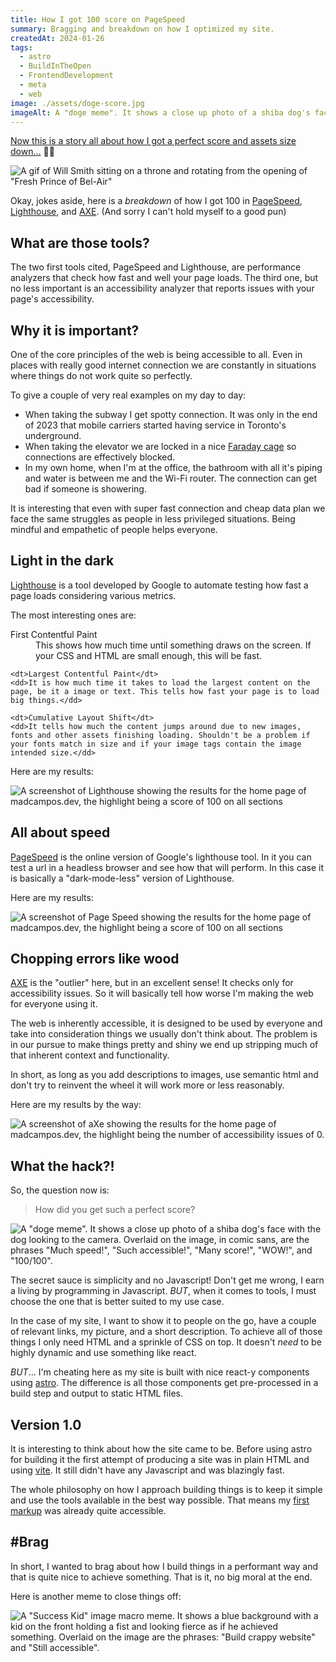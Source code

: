 ```yaml
---
title: How I got 100 score on PageSpeed
summary: Bragging and breakdown on how I optimized my site.
createdAt: 2024-01-26
tags:
  - astro
  - BuildInTheOpen
  - FrontendDevelopment
  - meta
  - web
image: ./assets/doge-score.jpg
imageAlt: A "doge meme". It shows a close up photo of a shiba dog's face with the dog looking to the camera. Overlaid on the image, in comic sans, are the phrases "Much speed!", "Such accessible!", "Many score!", "WOW!", and "100/100".
---
```

[Now this is a story all about how I got a perfect score and assets size down...](https://youtu.be/1nCqRmx3Dnw?si=QhtnwGRPyCN0u_rE) 🎤🎶

![A gif of Will Smith sitting on a throne and rotating from the opening of "Fresh Prince of Bel-Air"](./assets/fresh-prince-of-bel-air.gif)

Okay, jokes aside, here is a _breakdown_ of how I got 100 in [PageSpeed](https://pagespeed.web.dev/), [Lighthouse](https://developer.chrome.com/docs/lighthouse/overview/), and [AXE](https://www.deque.com/axe/devtools/chrome-browser-extension/). (And sorry I can't hold myself to a good pun)

## What are those tools?

The two first tools cited, PageSpeed and Lighthouse, are performance analyzers that check how fast and well your page loads. The third one, but no less important is an accessibility analyzer that reports issues with your page's accessibility.

## Why it is important?

One of the core principles of the web is being accessible to all. Even in places with really good internet connection we are constantly in situations where things do not work quite so perfectly.

To give a couple of very real examples on my day to day:
- When taking the subway I get spotty connection. It was only in the end of 2023 that mobile carriers started having service in Toronto's underground.
- When taking the elevator we are locked in a nice [Faraday cage](https://en.wikipedia.org/wiki/Faraday_cage) so connections are effectively blocked.
- In my own home, when I'm at the office, the bathroom with all it's piping and water is between me and the Wi-Fi router. The connection can get bad if someone is showering.

It is interesting that even with super fast connection and cheap data plan we face the same struggles as people in less privileged situations. Being mindful and empathetic of people helps everyone.

## Light in the dark

[Lighthouse](https://developer.chrome.com/docs/lighthouse/overview/) is a tool developed by Google to automate testing how fast a page loads considering various metrics.

The most interesting ones are:
<dl>
	<dt>First Contentful Paint</dt>
	<dd>This shows how much time until something draws on the screen. If your CSS and HTML are small enough, this will be fast.</dd>
	
	<dt>Largest Contentful Paint</dt>
	<dd>It is how much time it takes to load the largest content on the page, be it a image or text. This tells how fast your page is to load big things.</dd>
	
	<dt>Cumulative Layout Shift</dt>
	<dd>It tells how much the content jumps around due to new images, fonts and other assets finishing loading. Shouldn't be a problem if your fonts match in size and if your image tags contain the image intended size.</dd>
</dl>

Here are my results:

![A screenshot of Lighthouse showing the results for the home page of madcampos.dev, the highlight being a score of 100 on all sections](./assets/lighthouse.png)

## All about speed

[PageSpeed](https://pagespeed.web.dev/) is the online version of Google's lighthouse tool. In it you can test a url in a headless browser and see how that will perform. In this case it is basically a "dark-mode-less" version of Lighthouse.

Here are my results:

![A screenshot of Page Speed showing the results for the home page of madcampos.dev, the highlight being a score of 100 on all sections](./assets/page-speed.png)

## Chopping errors like wood

[AXE](https://www.deque.com/axe/devtools/chrome-browser-extension/) is the "outlier" here, but in an excellent sense! It checks only for accessibility issues. So it will basically tell how worse I'm making the web for everyone using it.

The web is inherently accessible, it is designed to be used by everyone and take into consideration things we usually don't think about. The problem is in our pursue to make things pretty and shiny we end up stripping much of that inherent context and functionality.

In short, as long as you add descriptions to images, use semantic html and don't try to reinvent the wheel it will work more or less reasonably.

Here are my results by the way:

![A screenshot of aXe showing the results for the home page of madcampos.dev, the highlight being the number of accessibility issues of 0.](./assets/axe.png)

## What the hack?!

So, the question now is:

> How did you get such a perfect score?

![A "doge meme". It shows a close up photo of a shiba dog's face with the dog looking to the camera. Overlaid on the image, in comic sans, are the phrases "Much speed!", "Such accessible!", "Many score!", "WOW!", and "100/100".](./assets/doge-score.jpg)

The secret sauce is simplicity and no Javascript! Don't get me wrong, I earn a living by programming in Javascript. _BUT_, when it comes to tools, I must choose the one that is better suited to my use case.

In the case of my site, I want to show it to people on the go, have a couple of relevant links, my picture, and a short description.
To achieve all of those things I only need HTML and a sprinkle of CSS on top. It doesn't _need_ to be highly dynamic and use something like react.

_BUT_... I'm cheating here as my site is built with nice react-y components using [astro](https://astro.build). The difference is all those components get pre-processed in a build step and output to static HTML files.

## Version 1.0

It is interesting to think about how the site came to be. Before using astro for building it the first attempt of producing a site was in plain HTML and using [vite](https://vitejs.dev/). It still didn't have any Javascript and was blazingly fast.

The whole philosophy on how I approach building things is to keep it simple and use the tools available in the best way possible. That means my [first markup](https://github.com/madcampos/madcampos.github.io/blob/f6193b99dec205c840a92088ddb463ae0c6b486b/src/index.html) was already quite accessible.

## #Brag

In short, I wanted to brag about how I build things in a performant way and that is quite nice to achieve something. That is it, no big moral at the end.

Here is another meme to close things off:

![A "Success Kid" image macro meme. It shows a blue background with a kid on the front holding a fist and looking fierce as if he achieved something. Overlaid on the image are the phrases: "Build crappy website" and "Still accessible".](./assets/success-site.jpg)